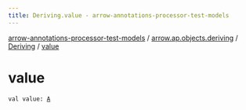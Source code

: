 ```yaml
---
title: Deriving.value - arrow-annotations-processor-test-models
---
```


[arrow-annotations-processor-test-models](../../index.html) / [arrow.ap.objects.deriving](../index.html) / [Deriving](index.html) / [value](./value.html)

# value

`val value: `[`A`](index.html#A)
